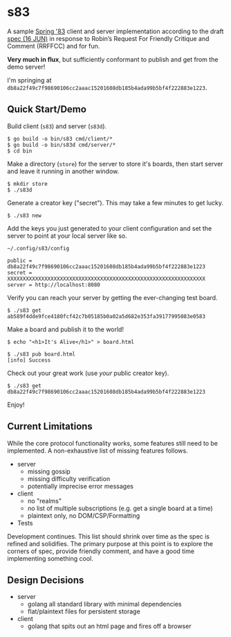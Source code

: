 # s83

A sample [Spring '83](https://www.robinsloan.com/lab/specifying-spring-83/)
client and server implementation according to the draft
[spec (16 JUN)](https://github.com/robinsloan/spring-83-spec/blob/main/draft-20220616.md)
in response to Robin’s Request For Friendly Critique and Comment (RRFFCC) and
for fun.

**Very much in flux**, but sufficiently conformant to publish and get from the
demo server!

I'm springing at `db8a22f49c7f98690106cc2aaac15201608db185b4ada99b5bf4f222883e1223`.

## Quick Start/Demo

Build client (`s83`) and server (`s83d`).
```
$ go build -o bin/s83 cmd/client/*
$ go build -o bin/s83d cmd/server/*
$ cd bin
```

Make a directory (`store`) for the server to store it's boards, then start server
and leave it running in another window.
```
$ mkdir store
$ ./s83d
```

Generate a creator key ("secret"). This may take a few minutes to get lucky.
```
$ ./s83 new
```

Add the keys you just generated to your client configuration and set the server
to point at your local server like so.

`~/.config/s83/config`
```
public = db8a22f49c7f98690106cc2aaac15201608db185b4ada99b5bf4f222883e1223
secret = XXXXXXXXXXXXXXXXXXXXXXXXXXXXXXXXXXXXXXXXXXXXXXXXXXXXXXXXXXXXXXXX
server = http://localhost:8080
```

Verify you can reach your server by getting the ever-changing test board.
```
$ ./s83 get ab589f4dde9fce4180fcf42c7b05185b0a02a5d682e353fa39177995083e0583
```

Make a board and publish it to the world!
```
$ echo "<h1>It's Alive</h1>" > board.html

$ ./s83 pub board.html
[info] Success
```

Check out your great work (use _your_ public creator key).
```
$ ./s83 get db8a22f49c7f98690106cc2aaac15201608db185b4ada99b5bf4f222883e1223
```

Enjoy!

## Current Limitations

While the core protocol functionality works, some features still need to be
implemented. A non-exhaustive list of missing features follows.

- server
	- missing gossip
	- missing difficulty verification
	- potentially imprecise error messages
- client
	- no "realms"
	- no list of multiple subscriptions (e.g. get a single board at a time)
	- plaintext only, no DOM/CSP/Formatting
- Tests

Development continues. This list should shrink over time as the spec is refined
and solidifies. The primary purpose at this point is to explore the corners of
spec, provide friendly comment, and have a good time implementing something
cool.

## Design Decisions

- server
  - golang all standard library with minimal dependencies
  - flat/plaintext files for persistent storage
- client
  - golang that spits out an html page and fires off a browser
